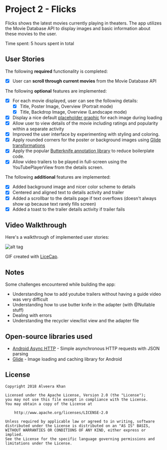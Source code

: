 # Project 2 - Flicks

Flicks shows the latest movies currently playing in theaters. The app utilizes the Movie Database API to display images and basic information about these movies to the user.

Time spent: 5 hours spent in total

## User Stories

The following **required** functionality is completed:

* [x] User can **scroll through current movies** from the Movie Database API

The following **optional** features are implemented:

* [x] For each movie displayed, user can see the following details:
  * [x] Title, Poster Image, Overview (Portrait mode)
  * [x] Title, Backdrop Image, Overview (Landscape mode)
* [x] Display a nice default [placeholder graphic](https://guides.codepath.com/android/Displaying-Images-with-the-Glide-Library#advanced-usage) for each image during loading
* [x] Allow user to view details of the movie including ratings and popularity within a separate activity
* [x] Improved the user interface by experimenting with styling and coloring.
* [x] Apply rounded corners for the poster or background images using [Glide transformations](https://guides.codepath.com/android/Displaying-Images-with-the-Glide-Library#transformations)
* [x] Apply the popular [Butterknife annotation library](http://guides.codepath.com/android/Reducing-View-Boilerplate-with-Butterknife) to reduce boilerplate code.
* [x] Allow video trailers to be played in full-screen using the YouTubePlayerView from the details screen.

The following **additional** features are implemented:

* [x] Added background image and nicer color scheme to details
* [x] Centered and aligned text to details activity and trailer
* [x] Added a scrollbar to the details page if text overflows (doesn't always show up because text rarely fills screen)
* [x] Added a toast to the trailer details activity if trailer fails

## Video Walkthrough

Here's a walkthrough of implemented user stories:

![alt tag](./FlicksGIF.gif)

GIF created with [LiceCap](http://www.cockos.com/licecap/).

## Notes

Some challenges encountered while building the app:
* Understanding how to add youtube trailers without having a guide video was very difficult
* Understanding how to use butter knife in the adapter (with @Nullable stuff)
* Dealing with errors
* Understanding the recycler view/list view and the adapter file

## Open-source libraries used

- [Android Async HTTP](https://github.com/loopj/android-async-http) - Simple asynchronous HTTP requests with JSON parsing
- [Glide](https://github.com/bumptech/glide) - Image loading and caching library for Android

## License

    Copyright 2018 Alveera Khan

    Licensed under the Apache License, Version 2.0 (the "License");
    you may not use this file except in compliance with the License.
    You may obtain a copy of the License at

        http://www.apache.org/licenses/LICENSE-2.0

    Unless required by applicable law or agreed to in writing, software
    distributed under the License is distributed on an "AS IS" BASIS,
    WITHOUT WARRANTIES OR CONDITIONS OF ANY KIND, either express or implied.
    See the License for the specific language governing permissions and
    limitations under the License.
